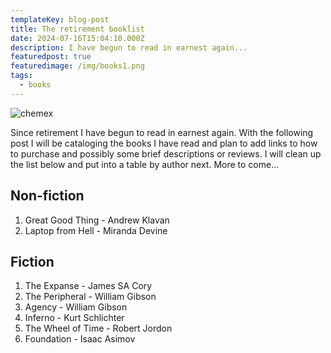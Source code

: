 ```yaml
---
templateKey: blog-post
title: The retirement booklist
date: 2024-07-16T15:04:10.000Z
description: I have begun to read in earnest again...
featuredpost: true
featuredimage: /img/books1.png
tags:
  - books
---
```

![chemex](/img/books1.png)


Since retirement I have begun to read in earnest again.  With the following post I will be cataloging the books I have read and plan to add links to how to purchase and possibly some brief descriptions or reviews.  I will clean up the list below and put into a table by author next.  More to come...

## Non-fiction
1. Great Good Thing - Andrew Klavan
2. Laptop from Hell - Miranda Devine

## Fiction
1. The Expanse - James SA Cory
2. The Peripheral - William Gibson
3. Agency - William Gibson
4. Inferno - Kurt Schlichter
5. The Wheel of Time - Robert Jordon
6. Foundation - Isaac Asimov
